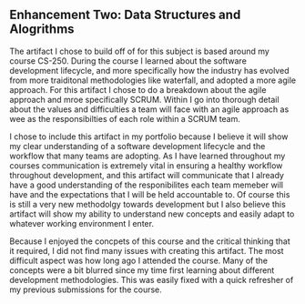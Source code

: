 ## Enhancement Two: Data Structures and Alogrithms
The artifact I chose to build off of for this subject is based around my course CS-250. During the course I learned about the software development lifecycle, and more specifically how the industry has evolved from more traiditonal methodologies like waterfall, and adopted a more agile approach. For this artifact I chose to do a breakdown about the agile approach and mroe specifically SCRUM. Within I go into thorough detail about the values and difficulties a team will face with an agile approach as wee as the responsibilties of each role within a SCRUM team.  
  
I chose to include this artifact in my portfolio because I believe it will show my clear understanding of a software development lifecycle and the workflow that many teams are adopting. As I have learned throughout my courses communication is extremely vital in ensuring a healthy workflow throughout development, and this artifact will communicate that  I already have a good understanding of the responibilites each team memeber will have and the expectations that I will be held accountable to. Of course this is still a very new methodolgy towards development but I also believe this artifact will show my ability to understand new concepts and easily adapt to whatever working environment I enter.  
  
Because I enjoyed the concpets of this course and the critical thinking that it required, I did not find many issues with creating this artifact. The most difficult aspect was how long ago I attended the course. Many of the concepts were a bit blurred since my time first learning about different development methodologies. This was easily fixed with a quick refresher of my previous submissions for the course.   
